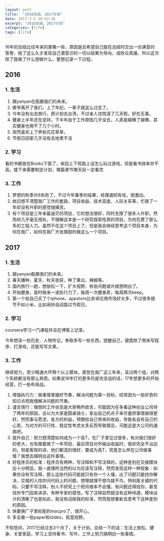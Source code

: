 ```yaml
---
layout: post
title:  "2016总结、2017计划"
date: 2017-3-5 10:43:26
excerpt: "2016总结、2017计划"
categories: [life]
tags: [life]
---
```


16年的总结比往年来的更晚一些，原因是总希望自己能在总结时交出一份满意的答卷，拖了这么久才发现自己潜意识的一切以结果为导向，成败论英雄，所以这次除了我做了什么想做什么，更想记录一下过程。

<!--more-->

## 2016

### 1. 生活

1. 跟yanyan在酝酿我们的未来。  
2. 姥爷离开了我们，上了年纪，一辈子就这么过去了。  
3. 今年没有出去旅行，原计划去台湾，不过亲人住院请了几天假，好在无事。  
4. 健身上半年还在坚持，下半年由于工作原因几乎没去，人真是越懒了越懒，其实健身也用不了几个小时。  
5. 突然喜欢上了养些花花草草。  
6. 节假日回家几乎没有去地里干活

### 2. 学习

看的书都放在Books下面了，来回上下班路上没怎么玩过游戏，但是看书效率并不高。接下来需要制定计划，哪篇章节哪天前一定看完  

### 3. 工作

1. 梦想的秋季升6失败了，不过今年春季的结果，经理通知有戏，很激动。  
2. 依旧想不清楚我厂工作的套路，项目收益、技术高度、人际关系等，忙碌了一年却没有升职的感觉很痛苦。
3. 有个项目是三年来最迷茫的项目，它的想法很好，同时支撑了很多人升职，然而却几乎毫无用处，不理解这本是一个研究探索性质的项目，为何花费了那么多的工程人力。虽然不在这个项目上了，但是我会继续思考这个项目本身，为何在我厂，如何在我厂大张旗鼓的做这么一个项目。

## 2017

### 1. 生活

1. 跟yanyan酝酿我们的未来。  
2. 春天播种，夏天、秋天收获，种了黄瓜、辣椒等。  
3. 国内旅行一趟，想放松一下，扩大视野，有些问题或许就想明白了。  
4. 开始健身，是时候来一波执行力了，每周一次健身房，每周两次keep。  
5. 第一个给自己买了个iphone，appstore比安卓应用市场好太多，不过很多细节不如小米，比如闹铃自动跳过节假日。  

### 2. 学习

coursera学习一门课程并且在博客上记录。

今年想读一些历史、人物传记。争取多写一些东西，提醒自己，键盘除了用来写程序、打游戏，还能写写文章。

### 3. 工作

继续努力，至少精通大环两个以上模块。感觉在我厂这三年来，呆过两个组，对两个系统都没有那么熟悉。如果说16年打的更多的是攻坚战的话，17年想更多的开始经营，打一些布局战。

1. 增强执行力：做事情掌握好节奏，解决问题为第一目标，经常因为一些好奇的知识点而拖慢解决问题的节奏。  
2. 谨言慎行：理想的工作状态是大家畅所欲言，可能因为在多看这种创业公司待了两年的原因，总以为大家是圆桌骑士，拿出自己的点子来尽量把事情做得更好。然而事与愿违，各方的利益，预期给自己带来的收益，导致各自有自己的心思，为对方的可行性、稳定性考虑太多反而导致猜忌，可能这是大公司的通病吧。
3. 提升自己：努力想清楚如何成为一个高T，在厂子里见过很多，有对我们很好的老大，也有跟着做了一年项目，最后项目对外输出收益时，我却完全不沾边的。但是客观的讲，他们都混的很好，要成为高T，究竟怎么样在公司做事情？我想去搞明白这件事情。  
4. 好程序员的标准：程序员有两种，写注释和不写注释的，这种差别在交接模块后十分明显。我一直理所当然的以为应该写注释，然而发现这样一种现象：如果你没有写注释，那么这些代码可能就只有你一个人懂，出了问题只能找你解决，交接的人找你问代码上的问题，想理就理不想鸟就不鸟，特别是关键的代码，只要不写注释，别人不研究上个把月根本不会懂，有问题还得找你，甚至找你专门回来讲讲，有种专家的感觉。写了注释自然就没有这种待遇，模块设计的清晰了也是如此，我没有动摇我的标准，然而我想重新去思考下这种差别的原因。  
5. 快要换厂子里标配的macpro了，很开心。  
6. 多去看一些paper和slides，拓宽视野。  

不知觉间，2017已经过去3个月了，关于计划，总结一下的话：生活上放松、健身、关爱家庭，学习上坚持看书、写作，工作上努力搞明白一些事情。
